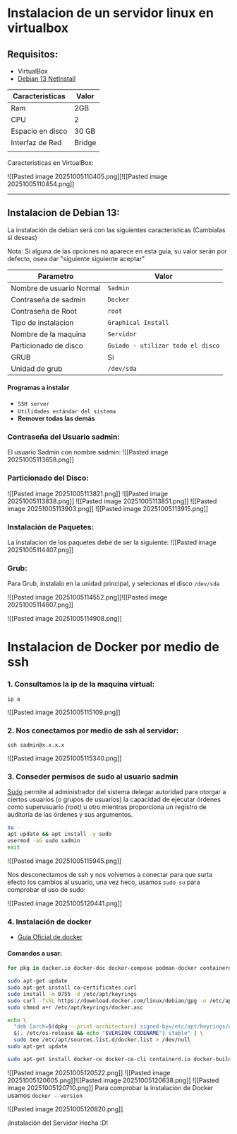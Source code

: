 # Instalacion de un servidor linux en virtualbox

## Requisitos:
- VirtualBox
- [Debian 13 NetInstall](https://cdimage.debian.org/debian-cd/current/amd64/iso-cd/debian-13.1.0-amd64-netinst.iso)

| Caracteristicas  | Valor  |
| ---------------- | ------ |
| Ram              | 2GB    |
| CPU              | 2      |
| Espacio en disco | 30 GB  |
| Interfaz de Red  | Bridge |
|                  |        |

Caracteristicas en VirtualBox:

![[Pasted image 20251005110405.png]]![[Pasted image 20251005110454.png]]

-----------------------------
## Instalacion de Debian 13:

La instalación de debian será con las siguientes caracteristicas (Cambialas si deseas)

Nota: Si alguna de las opciones no aparece en esta guia, su valor serán por defecto, osea dar "siguiente siguiente aceptar"

| Parametro                | Valor                             |
| ------------------------ | --------------------------------- |
| Nombre de usuario Normal | `Sadmin`                          |
| Contraseña de sadmin     | `Docker`                          |
| Contraseña de Root       | `root`                            |
| Tipo de instalacion      | `Graphical Install`               |
| Nombre de la maquina     | `Servidor`                        |
| Particionado de disco    | `Guiado - utilizar todo el disco` |
| GRUB                     | Si                                |
| Unidad de grub           | `/dev/sda`                        |
#### Programas a instalar
* `SSH server`
* `Utilidades estándar del sistema`
* **Remover todas las demás**
### Contraseña del Usuario sadmin: 

El usuario Sadmin con nombre sadmin:
![[Pasted image 20251005113658.png]]

### Particionado del Disco:

![[Pasted image 20251005113821.png]]
![[Pasted image 20251005113838.png]]
![[Pasted image 20251005113851.png]]
![[Pasted image 20251005113903.png]]
![[Pasted image 20251005113915.png]]

### Instalación de Paquetes:

La instalacion de los paquetes debe de ser la siguiente:
![[Pasted image 20251005114407.png]]

### Grub:
Para Grub, instalalo en la unidad principal, y selecionas el disco `/dev/sda`

![[Pasted image 20251005114552.png]]![[Pasted image 20251005114607.png]]


![[Pasted image 20251005114908.png]]

# Instalacion de Docker por medio de ssh

### 1. Consultamos la ip de la maquina virtual: 
	ip a

![[Pasted image 20251005115109.png]]
### 2. Nos conectamos por medio de ssh al servidor:
	ssh sadmin@x.x.x.x
	
![[Pasted image 20251005115340.png]]
### 3. Conseder permisos de sudo al usuario sadmin

[Sudo](https://www.sudo.ws/sudo/) permite al administrador del sistema delegar autoridad para otorgar a ciertos usuarios (o grupos de usuarios) la capacidad de ejecutar órdenes como superusuario _(root)_ u otro mientras proporciona un registro de auditoría de las órdenes y sus argumentos.

```bash 
su -
apt update && apt install -y sudo
usermod -aG sudo sadmin
exit
```

![[Pasted image 20251005115945.png]]

Nos desconectamos de ssh y nos volvemos a conectar para que surta efecto los cambios al usuario, una vez heco, usamos `sudo su` para comprobar el uso de sudo:

![[Pasted image 20251005120441.png]]

### 4. Instalación de docker

 * [Guia Oficial de docker](https://docs.docker.com/engine/install/debian/)
#### Comandos a usar:

```bash
for pkg in docker.io docker-doc docker-compose podman-docker containerd runc; do sudo apt-get remove $pkg; done

sudo apt-get update
sudo apt-get install ca-certificates curl
sudo install -m 0755 -d /etc/apt/keyrings
sudo curl -fsSL https://download.docker.com/linux/debian/gpg -o /etc/apt/keyrings/docker.asc
sudo chmod a+r /etc/apt/keyrings/docker.asc

echo \
  "deb [arch=$(dpkg --print-architecture) signed-by=/etc/apt/keyrings/docker.asc] https://download.docker.com/linux/debian \
  $(. /etc/os-release && echo "$VERSION_CODENAME") stable" | \
  sudo tee /etc/apt/sources.list.d/docker.list > /dev/null
sudo apt-get update

sudo apt-get install docker-ce docker-ce-cli containerd.io docker-buildx-plugin docker-compose-plugin
```

![[Pasted image 20251005120522.png]]
![[Pasted image 20251005120605.png]]![[Pasted image 20251005120638.png]]
![[Pasted image 20251005120710.png]]
Para comprobar la instalacion de Docker usamos `docker --version`

![[Pasted image 20251005120820.png]]

¡Instalación del Servidor Hecha :D!